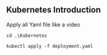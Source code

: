 ## Kubernetes Introduction

Apply all Yaml file like a video


    cd .\Kubernetes
    
    kubectl apply -f deployment.yaml
